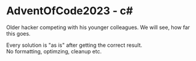 # AdventOfCode2023 - c#

Older hacker competing with his younger colleagues. We will see, how far this goes.

Every solution is "as is" after getting the correct result.<br/>
No formatting, optimzing, cleanup etc.
